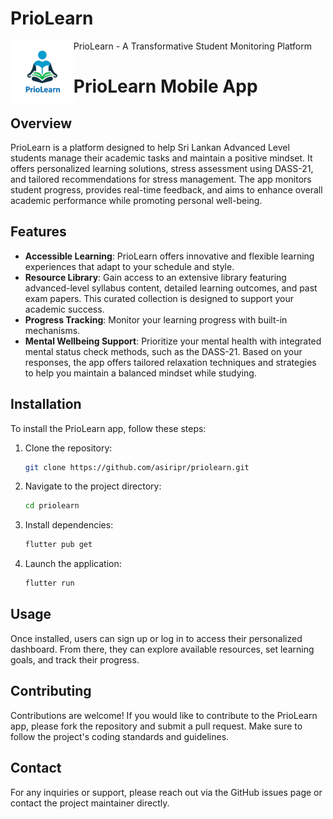 # PrioLearn 

PrioLearn - A Transformative Student Monitoring Platform
<img alt="Logo" align="left" src="https://github.com/asiripr/priolearn/raw/main/assets/appstore.png" width="20%" />

# PrioLearn Mobile App

## Overview

PrioLearn is a platform designed to help Sri Lankan Advanced Level students manage their academic tasks and maintain a positive mindset. It offers personalized learning solutions, stress assessment using DASS-21, and tailored recommendations for stress management. The app monitors student progress, provides real-time feedback, and aims to enhance overall academic performance while promoting personal well-being.

## Features
- **Accessible Learning**: PrioLearn offers innovative and flexible learning experiences that adapt to your schedule and style.
- **Resource Library**: Gain access to an extensive library featuring advanced-level syllabus content, detailed learning outcomes, and past exam papers. This curated collection is designed to support your academic success.
- **Progress Tracking**: Monitor your learning progress with built-in mechanisms.
- **Mental Wellbeing Support**: Prioritize your mental health with integrated mental status check methods, such as the DASS-21. Based on your responses, the app offers tailored relaxation techniques and strategies to help you maintain a balanced mindset while studying.

## Installation
To install the PrioLearn app, follow these steps:
1. Clone the repository:
   ```bash
   git clone https://github.com/asiripr/priolearn.git
   ```
2. Navigate to the project directory:
   ```bash
   cd priolearn
   ```
3. Install dependencies:
   ```bash
   flutter pub get
   ```
4. Launch the application:
   ```bash
   flutter run
   ```

## Usage
Once installed, users can sign up or log in to access their personalized dashboard. From there, they can explore available resources, set learning goals, and track their progress.

## Contributing
Contributions are welcome! If you would like to contribute to the PrioLearn app, please fork the repository and submit a pull request. Make sure to follow the project's coding standards and guidelines.

## Contact
For any inquiries or support, please reach out via the GitHub issues page or contact the project maintainer directly.


